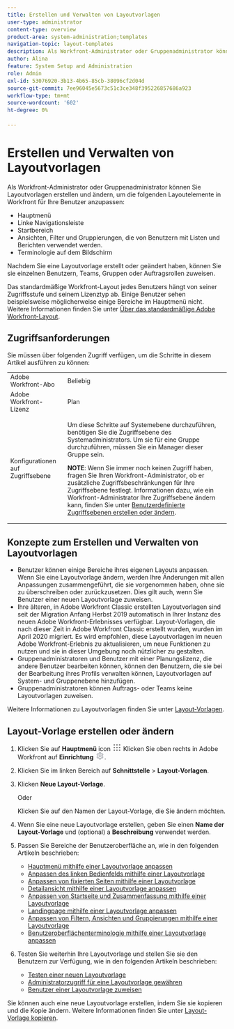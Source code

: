 ```yaml
---
title: Erstellen und Verwalten von Layoutvorlagen
user-type: administrator
content-type: overview
product-area: system-administration;templates
navigation-topic: layout-templates
description: Als Workfront-Administrator oder Gruppenadministrator können Sie Layoutvorlagen erstellen und ändern, um Layoutelemente in Workfront für Ihre Benutzer anzupassen.
author: Alina
feature: System Setup and Administration
role: Admin
exl-id: 53076920-3b13-4b65-85cb-38096cf2d04d
source-git-commit: 7ee96045e5673c51c3ce348f395226857686a923
workflow-type: tm+mt
source-wordcount: '602'
ht-degree: 0%

---
```


# Erstellen und Verwalten von Layoutvorlagen

<!--
**DON'T DELETE, DRAFT OR HIDE THIS ARTICLE. IT IS LINKED TO THE PRODUCT, THROUGH THE CONTEXT SENSITIVE HELP LINKS.
-->

Als Workfront-Administrator oder Gruppenadministrator können Sie Layoutvorlagen erstellen und ändern, um die folgenden Layoutelemente in Workfront für Ihre Benutzer anzupassen:

* Hauptmenü
* Linke Navigationsleiste
* Startbereich
* Ansichten, Filter und Gruppierungen, die von Benutzern mit Listen und Berichten verwendet werden.
* Terminologie auf dem Bildschirm

Nachdem Sie eine Layoutvorlage erstellt oder geändert haben, können Sie sie einzelnen Benutzern, Teams, Gruppen oder Auftragsrollen zuweisen.

Das standardmäßige Workfront-Layout jedes Benutzers hängt von seiner Zugriffsstufe und seinem Lizenztyp ab. Einige Benutzer sehen beispielsweise möglicherweise einige Bereiche im Hauptmenü nicht. Weitere Informationen finden Sie unter [Über das standardmäßige Adobe Workfront-Layout](../../../administration-and-setup/customize-workfront/use-layout-templates/about-the-default-wf-layout.md).

## Zugriffsanforderungen

Sie müssen über folgenden Zugriff verfügen, um die Schritte in diesem Artikel ausführen zu können:

<table style="table-layout:auto"> 
 <col> 
 <col> 
 <tbody> 
  <tr> 
   <td role="rowheader">Adobe Workfront-Abo</td> 
   <td>Beliebig</td> 
  </tr> 
  <tr> 
   <td role="rowheader">Adobe Workfront-Lizenz</td> 
   <td>Plan</td> 
  </tr> 
  <tr> 
   <td role="rowheader">Konfigurationen auf Zugriffsebene</td> 
   <td> <p>Um diese Schritte auf Systemebene durchzuführen, benötigen Sie die Zugriffsebene des Systemadministrators.
Um sie für eine Gruppe durchzuführen, müssen Sie ein Manager dieser Gruppe sein.</p> <p><b>NOTE</b>: Wenn Sie immer noch keinen Zugriff haben, fragen Sie Ihren Workfront-Administrator, ob er zusätzliche Zugriffsbeschränkungen für Ihre Zugriffsebene festlegt. Informationen dazu, wie ein Workfront-Administrator Ihre Zugriffsebene ändern kann, finden Sie unter <a href="../../../administration-and-setup/add-users/configure-and-grant-access/create-modify-access-levels.md" class="MCXref xref">Benutzerdefinierte Zugriffsebenen erstellen oder ändern</a>.</p> </td> 
  </tr> 
 </tbody> 
</table>

## Konzepte zum Erstellen und Verwalten von Layoutvorlagen

* Benutzer können einige Bereiche ihres eigenen Layouts anpassen. Wenn Sie eine Layoutvorlage ändern, werden Ihre Änderungen mit allen Anpassungen zusammengeführt, die sie vorgenommen haben, ohne sie zu überschreiben oder zurückzusetzen. Dies gilt auch, wenn Sie Benutzer einer neuen Layoutvorlage zuweisen.
* Ihre älteren, in Adobe Workfront Classic erstellten Layoutvorlagen sind seit der Migration Anfang Herbst 2019 automatisch in Ihrer Instanz des neuen Adobe Workfront-Erlebnisses verfügbar. Layout-Vorlagen, die nach dieser Zeit in Adobe Workfront Classic erstellt wurden, wurden im April 2020 migriert. Es wird empfohlen, diese Layoutvorlagen im neuen Adobe Workfront-Erlebnis zu aktualisieren, um neue Funktionen zu nutzen und sie in dieser Umgebung noch nützlicher zu gestalten.
* Gruppenadministratoren und Benutzer mit einer Planungslizenz, die andere Benutzer bearbeiten können, können den Benutzern, die sie bei der Bearbeitung ihres Profils verwalten können, Layoutvorlagen auf System- und Gruppenebene hinzufügen.
* Gruppenadministratoren können Auftrags- oder Teams keine Layoutvorlagen zuweisen.

Weitere Informationen zu Layoutvorlagen finden Sie unter [Layout-Vorlagen](../../../administration-and-setup/customize-workfront/use-layout-templates/use-layout-templates-customize-ui.md).

## Layout-Vorlage erstellen oder ändern

1. Klicken Sie auf **Hauptmenü** icon ![](assets/main-menu-icon.png) Klicken Sie oben rechts in Adobe Workfront auf **Einrichtung** ![](assets/gear-icon-settings.png).

1. Klicken Sie im linken Bereich auf **Schnittstelle** > **Layout-Vorlagen**.

1. Klicken **Neue Layout-Vorlage**.

   Oder

   Klicken Sie auf den Namen der Layout-Vorlage, die Sie ändern möchten.

1. Wenn Sie eine neue Layoutvorlage erstellen, geben Sie einen **Name der Layout-Vorlage** und (optional) a **Beschreibung** verwendet werden.

1. Passen Sie Bereiche der Benutzeroberfläche an, wie in den folgenden Artikeln beschrieben:

   * [Hauptmenü mithilfe einer Layoutvorlage anpassen](../../../administration-and-setup/customize-workfront/use-layout-templates/customize-main-menu.md)
   * [Anpassen des linken Bedienfelds mithilfe einer Layoutvorlage](../../../administration-and-setup/customize-workfront/use-layout-templates/customize-left-panel.md)
   * [Anpassen von fixierten Seiten mithilfe einer Layoutvorlage](../../../administration-and-setup/customize-workfront/use-layout-templates/customize-pinned-pages.md)
   * [Detailansicht mithilfe einer Layoutvorlage anpassen](../../../administration-and-setup/customize-workfront/use-layout-templates/customize-details-view-layout-template.md)
   * [Anpassen von Startseite und Zusammenfassung mithilfe einer Layoutvorlage](../../../administration-and-setup/customize-workfront/use-layout-templates/customize-home-summary-layout-template.md)
   * [Landingpage mithilfe einer Layoutvorlage anpassen](../../../administration-and-setup/customize-workfront/use-layout-templates/customize-landing-page.md)
   * [Anpassen von Filtern, Ansichten und Gruppierungen mithilfe einer Layoutvorlage](../../../administration-and-setup/customize-workfront/use-layout-templates/customize-fvg-list-controls-layout-template.md)
   * [Benutzeroberflächenterminologie mithilfe einer Layoutvorlage anpassen](../../../administration-and-setup/customize-workfront/use-layout-templates/customize-terminology.md)

1. Testen Sie weiterhin Ihre Layoutvorlage und stellen Sie sie den Benutzern zur Verfügung, wie in den folgenden Artikeln beschrieben:

   * [Testen einer neuen Layoutvorlage](../../../administration-and-setup/customize-workfront/use-layout-templates/test-a-layout-template.md)
   * [Administratorzugriff für eine Layoutvorlage gewähren](../../../administration-and-setup/customize-workfront/use-layout-templates/grant-admin-access-layout-template.md)
   * [Benutzer einer Layoutvorlage zuweisen](../../../administration-and-setup/customize-workfront/use-layout-templates/assign-users-to-layout-template.md)

Sie können auch eine neue Layoutvorlage erstellen, indem Sie sie kopieren und die Kopie ändern. Weitere Informationen finden Sie unter [Layout-Vorlage kopieren](../../../administration-and-setup/customize-workfront/use-layout-templates/copy-a-layout-template.md).
